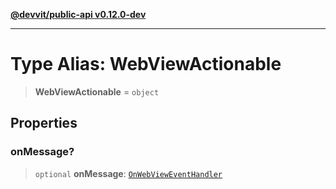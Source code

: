 [**@devvit/public-api v0.12.0-dev**](../../../../../../README.md)

---

# Type Alias: WebViewActionable

> **WebViewActionable** = `object`

## Properties

<a id="onmessage"></a>

### onMessage?

> `optional` **onMessage**: [`OnWebViewEventHandler`](OnWebViewEventHandler.md)
